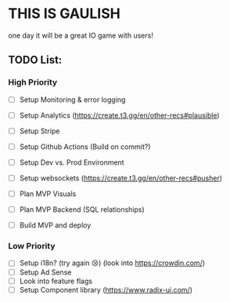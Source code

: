 # THIS IS GAULISH

one day it will be a great IO game with users!

## TODO List:

### High Priority

- [ ] Setup Monitoring & error logging
- [ ] Setup Analytics (https://create.t3.gg/en/other-recs#plausible)
- [ ] Setup Stripe
- [ ] Setup Github Actions (Build on commit?)
- [ ] Setup Dev vs. Prod Environment
- [ ] Setup websockets (https://create.t3.gg/en/other-recs#pusher)

- [ ] Plan MVP Visuals
- [ ] Plan MVP Backend (SQL relationships)
- [ ] Build MVP and deploy

### Low Priority

- [ ] Setup i18n? (try again :cry:) (look into https://crowdin.com/)
- [ ] Setup Ad Sense
- [ ] Look into feature flags
- [ ] Setup Component library (https://www.radix-ui.com/)
